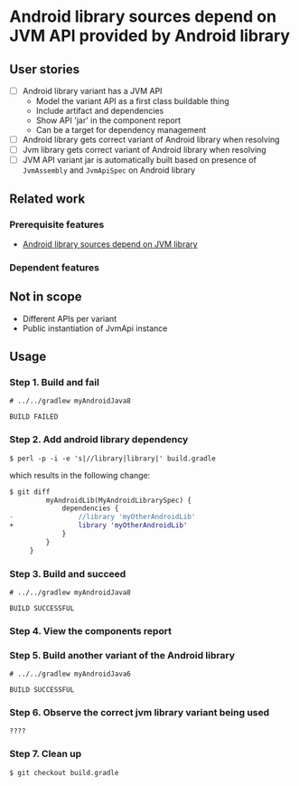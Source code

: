 # Android library sources depend on JVM API provided by Android library

## User stories

- [ ] Android library variant has a JVM API
  - Model the variant API as a first class buildable thing
  - Include artifact and dependencies
  - Show API 'jar' in the component report
  - Can be a target for dependency management
- [ ] Android library gets correct variant of Android library when resolving
- [ ] Jvm library gets correct variant of Android library when resolving
- [ ] JVM API variant jar is automatically built based on presence of `JvmAssembly` and `JvmApiSpec` on Android library

## Related work

### Prerequisite features

- [Android library sources depend on JVM library](../depends-on-jvm-library/README.md)

### Dependent features

## Not in scope

- Different APIs per variant
- Public instantiation of JvmApi instance

## Usage

### Step 1. Build and fail

    # ../../gradlew myAndroidJava8

    BUILD FAILED

### Step 2. Add android library dependency

    $ perl -p -i -e 's|//library|library|' build.gradle

which results in the following change:

```diff
$ git diff
         myAndroidLib(MyAndroidLibrarySpec) {
             dependencies {
-                //library 'myOtherAndroidLib'
+                library 'myOtherAndroidLib'
             }
         }
     }

```

### Step 3. Build and succeed

    # ../../gradlew myAndroidJava8

    BUILD SUCCESSFUL

### Step 4. View the components report

### Step 5. Build another variant of the Android library

    # ../../gradlew myAndroidJava6

    BUILD SUCCESSFUL

### Step 6. Observe the correct jvm library variant being used

    ????

### Step 7. Clean up

    $ git checkout build.gradle

